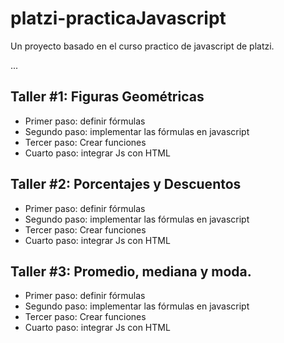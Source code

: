 # platzi-practicaJavascript
Un proyecto basado en el curso practico de javascript de platzi.

...

## Taller #1: Figuras Geométricas

- Primer paso: definir fórmulas
- Segundo paso: implementar las fórmulas en javascript
- Tercer paso: Crear funciones
- Cuarto paso: integrar Js con HTML

## Taller #2: Porcentajes y Descuentos

- Primer paso: definir fórmulas
- Segundo paso: implementar las fórmulas en javascript
- Tercer paso: Crear funciones
- Cuarto paso: integrar Js con HTML

## Taller #3: Promedio, mediana y moda.

- Primer paso: definir fórmulas
- Segundo paso: implementar las fórmulas en javascript
- Tercer paso: Crear funciones
- Cuarto paso: integrar Js con HTML